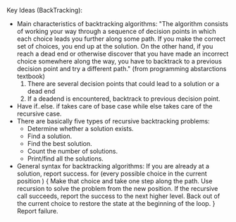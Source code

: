 Key Ideas (BackTracking):
- Main characteristics of backtracking algorithms: "The algorithm consists of working your way through a sequence of decision points in which each choice leads you further along some path. If you make the correct set of choices, you end up at the solution. On the other hand, if you reach a dead end or otherwise discover that you have made an incorrect choice somewhere along the way, you have to backtrack to a previous decision point and
try a different path." (from programming abstarctions textbook)
	1) There are several decision points that could lead to a solution or a dead end
	2) If a deadend is encountered, backtrack to previous decision point.
- Have if..else. if takes care of base case while else takes care of the recursive case.
- There are basically five types of recursive backtracking problems:
	- Determine whether a solution exists.
	- Find a solution.
	- Find the best solution.
	- Count the number of solutions.
	- Print/find all the solutions.
- General syntax for backtracking algorithms:
		If you are already at a solution, report success.
			for (every possible choice in the current position ) {
		 		Make that choice and take one step along the path.
		 	   	Use recursion to solve the problem from the new position.
		 	   	If the recursive call succeeds, report the success to the next higher level.
		 	   	Back out of the current choice to restore the state at the beginning of the loop.
			}
		Report failure.
